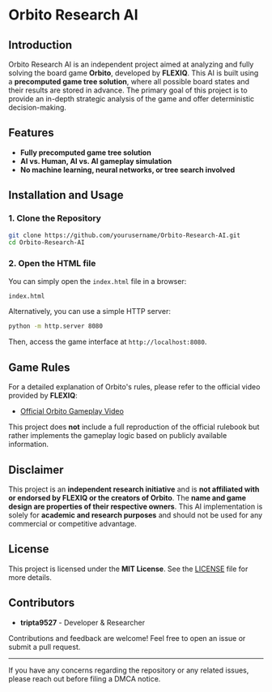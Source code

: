 # Orbito Research AI

## Introduction
Orbito Research AI is an independent project aimed at analyzing and fully solving the board game **Orbito**, developed by **FLEXIQ**. This AI is built using a **precomputed game tree solution**, where all possible board states and their results are stored in advance. The primary goal of this project is to provide an in-depth strategic analysis of the game and offer deterministic decision-making.

## Features
- **Fully precomputed game tree solution**
- **AI vs. Human, AI vs. AI gameplay simulation**
- **No machine learning, neural networks, or tree search involved**

## Installation and Usage
### 1. Clone the Repository
```sh
git clone https://github.com/yourusername/Orbito-Research-AI.git
cd Orbito-Research-AI
```

### 2. Open the HTML file
You can simply open the `index.html` file in a browser:
```sh
index.html
```
Alternatively, you can use a simple HTTP server:
```sh
python -m http.server 8080
```
Then, access the game interface at `http://localhost:8080`.

## Game Rules
For a detailed explanation of Orbito's rules, please refer to the official video provided by **FLEXIQ**:
- [Official Orbito Gameplay Video](https://flexiqgames.com/en/product/orbito/)

This project does **not** include a full reproduction of the official rulebook but rather implements the gameplay logic based on publicly available information.

## Disclaimer
This project is an **independent research initiative** and is **not affiliated with or endorsed by FLEXIQ or the creators of Orbito**. The **name and game design are properties of their respective owners**. This AI implementation is solely for **academic and research purposes** and should not be used for any commercial or competitive advantage.

## License
This project is licensed under the **MIT License**. See the [LICENSE](LICENSE) file for more details.

## Contributors
- **tripta9527** - Developer & Researcher

Contributions and feedback are welcome! Feel free to open an issue or submit a pull request.

---

If you have any concerns regarding the repository or any related issues, please reach out before filing a DMCA notice.

